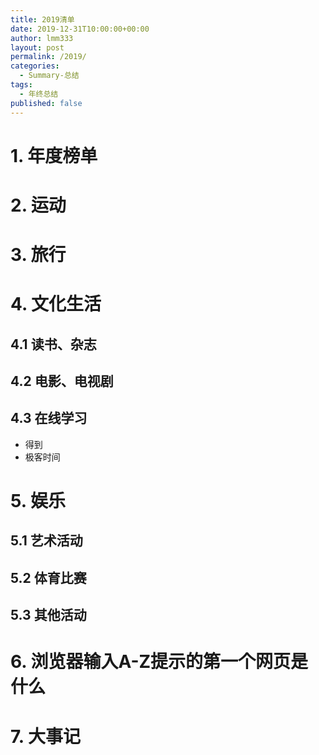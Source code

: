 ```yaml
---
title: 2019清单
date: 2019-12-31T10:00:00+00:00
author: lmm333
layout: post
permalink: /2019/
categories:
  - Summary-总结
tags:
  - 年终总结
published: false
---
```

# 1. 年度榜单

# 2. 运动

# 3. 旅行

# 4. 文化生活
## 4.1 读书、杂志
## 4.2 电影、电视剧
## 4.3 在线学习
- 得到
- 极客时间

# 5. 娱乐
## 5.1 艺术活动
## 5.2 体育比赛
## 5.3 其他活动

# 6. 浏览器输入A-Z提示的第一个网页是什么

# 7. 大事记